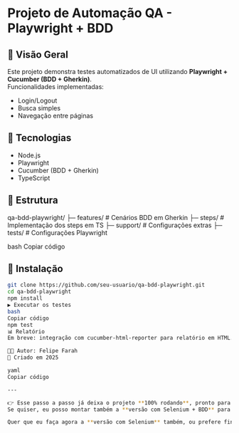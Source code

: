 # Projeto de Automação QA - Playwright + BDD

## 📌 Visão Geral
Este projeto demonstra testes automatizados de UI utilizando **Playwright + Cucumber (BDD + Gherkin)**.  
Funcionalidades implementadas:
- Login/Logout
- Busca simples
- Navegação entre páginas

## 🚀 Tecnologias
- Node.js
- Playwright
- Cucumber (BDD + Gherkin)
- TypeScript

## 📂 Estrutura
qa-bdd-playwright/
├─ features/ # Cenários BDD em Gherkin
├─ steps/ # Implementação dos steps em TS
├─ support/ # Configurações extras
├─ tests/ # Configurações Playwright

bash
Copiar código

## 🔧 Instalação
```bash
git clone https://github.com/seu-usuario/qa-bdd-playwright.git
cd qa-bdd-playwright
npm install
▶️ Executar os testes
bash
Copiar código
npm test
📊 Relatório
Em breve: integração com cucumber-html-reporter para relatório em HTML.

👨‍💻 Autor: Felipe Farah
📅 Criado em 2025

yaml
Copiar código

---

👉 Esse passo a passo já deixa o projeto **100% rodando**, pronto para **colocar no GitHub**.  
Se quiser, eu posso montar também a **versão com Selenium + BDD** para comparar.

Quer que eu faça agora a **versão com Selenium** também, ou prefere finalizar o Playwright primeiro e depois expand
